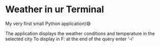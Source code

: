 # Weather in ur Terminal
My very first small Python application)😅

The application displays the weather conditions and temperature in the selected city
To display in F: at the end of the query enter '-i'
